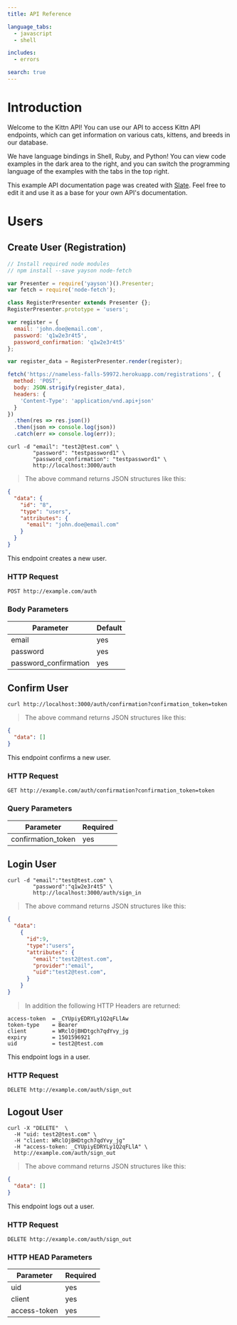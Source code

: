 ```yaml
---
title: API Reference

language_tabs:
  - javascript
  - shell

includes:
  - errors

search: true
---
```


# Introduction

Welcome to the Kittn API! You can use our API to access Kittn API endpoints, which can get information on various cats, kittens, and breeds in our database.

We have language bindings in Shell, Ruby, and Python! You can view code examples in the dark area to the right, and you can switch the programming language of the examples with the tabs in the top right.

This example API documentation page was created with [Slate](https://github.com/tripit/slate). Feel free to edit it and use it as a base for your own API's documentation.


# Users

## Create User (Registration)

```javascript
// Install required node modules
// npm install --save yayson node-fetch

var Presenter = require('yayson')().Presenter;
var fetch = require('node-fetch');

class RegisterPresenter extends Presenter {};
RegisterPresenter.prototype = 'users';

var register = {
  email: 'john.doe@email.com',
  password: 'q1w2e3r4t5',
  password_confirmation: 'q1w2e3r4t5'
};

var register_data = RegisterPresenter.render(register);

fetch('https://nameless-falls-59972.herokuapp.com/registrations', {
  method: 'POST',
  body: JSON.strigify(register_data),
  headers: {
    'Content-Type': 'application/vnd.api+json'
  }
})
  .then(res => res.json())
  .then(json => console.log(json))
  .catch(err => console.log(err));

```

```shell
curl -d "email": "test2@test.com" \
        "password": "testpassword1" \
        "password_confirmation": "testpassword1" \ 
        http://localhost:3000/auth
```

> The above command returns JSON structures like this:

```json
{
  "data": {
    "id": "8",
    "type": "users",
    "attributes": {
      "email": "john.doe@email.com"
    }
  }
}
```

This endpoint creates a new user.

### HTTP Request

`POST http://example.com/auth`

### Body Parameters

Parameter | Default 
--------- | -------
email | yes
password | yes
password_confirmation | yes

## Confirm User

```shell
curl http://localhost:3000/auth/confirmation?confirmation_token=token
```

> The above command returns JSON structures like this:

```json
{
  "data": []
}
```

This endpoint confirms a new user.

### HTTP Request

`GET http://example.com/auth/confirmation?confirmation_token=token`

### Query Parameters

Parameter | Required 
--------- | -------
confirmation_token | yes

## Login User

```shell
curl -d "email":"test@test.com" \
        "password":"q1w2e3r4t5" \
        http://localhost:3000/auth/sign_in
```

> The above command returns JSON structures like this:

```json
{
  "data":
    {
      "id":9,
      "type":"users",
      "attributes": {
        "email":"test2@test.com",
        "provider":"email",
        "uid":"test2@test.com",
      }
    }
}
```

> In addition the following HTTP Headers are returned:

```shell
access-token  = _CYUpiyEDRYLy1Q2qFLlAw
token-type    = Bearer
client        = WRclOjBHDtgch7qdYvy_jg
expiry        = 1501596921
uid           = test2@test.com
```

This endpoint logs in a user.

### HTTP Request

`DELETE http://example.com/auth/sign_out`

## Logout User

```shell
curl -X "DELETE"  \
  -H "uid: test2@test.com" \
  -H "client: WRclOjBHDtgch7qdYvy_jg" 
  -H "access-token: _CYUpiyEDRYLy1Q2qFLlA" \ 
  http://example.com/auth/sign_out
```

> The above command returns JSON structures like this:

```json
{
  "data": []
}
```

This endpoint logs out a user.

### HTTP Request

`DELETE http://example.com/auth/sign_out`

### HTTP HEAD Parameters

Parameter | Required 
--------- | -------
uid | yes
client | yes
access-token | yes
